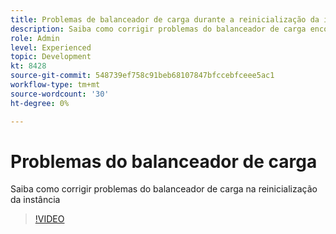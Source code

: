 ```yaml
---
title: Problemas de balanceador de carga durante a reinicialização da instância
description: Saiba como corrigir problemas do balanceador de carga encontrados durante a reinicialização da instância
role: Admin
level: Experienced
topic: Development
kt: 8428
source-git-commit: 548739ef758c91beb68107847bfccebfceee5ac1
workflow-type: tm+mt
source-wordcount: '30'
ht-degree: 0%

---
```



# Problemas do balanceador de carga

Saiba como corrigir problemas do balanceador de carga na reinicialização da instância
>[!VIDEO](https://video.tv.adobe.com/v/335984?quality=12)

